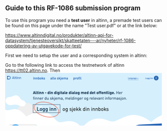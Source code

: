 Guide to this RF-1086 submission program
---
To use this program you need a **test user** in altinn, a premade test users can be found on this page under the name "Test user.pdf" or at the link below:  

https://www.altinndigital.no/produkter/altinn-api-for-datasystem/tjenesteoversikt/skatteetaten---ar/nyheter/rf-1086-oppdatering-av-utgavekode-for-test/

First we need to setup the user and a corresponding system in altinn:

Go to the following link to access the testnetwork of altinn https://tt02.altinn.no. Then ![alt text](https://github.com/BroderViktor/Orgbrain_RF-1086/blob/dea5a14a7fb0f1072d918b38731b2eb9ca113686/pictures/login.png)
